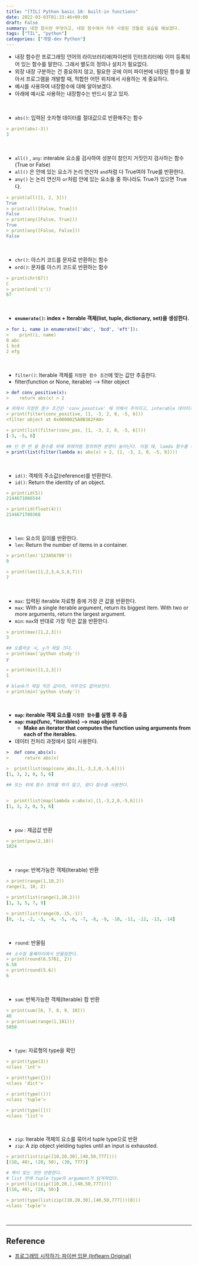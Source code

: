 ```yaml
---
title: "[TIL] Python basic 18: built-in functions"
date: 2022-03-03T01:33:46+09:00
draft: False
summary: 내장 함수란 무엇이고, 내장 함수에서 자주 사용된 것들로 실습을 해보겠다.
tags: ["TIL", "python"]
categories: ["개발-dev Python"]
---
```


- 내장 함수란 프로그래밍 언어의 라이브러리에(파이썬의 인터프리터에) 이미 등록되어 있는 함수를 말한다. 그래서 별도의 정의나 설치가 필요없다.
- 외장 내장 구분하는 건 중요하지 않고, 필요한 곳에 이미 파이썬에 내장된 함수를 찾아서 프로그램을 개발할 때, 적합한 어떤 위치에서 사용하는 게 중요하다.
- 예시를 사용하여 내장함수에 대해 알아보겠다.
- 아래에 예시로 사용하는 내장함수는 반드시 알고 있자.

<br>

- `abs()`: 입력된 숫자형 데이터를 절대값으로 반환해주는 함수

```yml
> print(abs(-3))
3
```

<br>

- `all()` , `any`: interable 요소를 검사하여 성분이 참인지 거짓인지 검사하는 함수 (True or False)
- `all()` 은 안에 있는 요소가 논리 연산자 `and`처럼 다 True여야 True를 반환한다.
- `any()` 는 논리 연산자 `or`처럼 안에 있는 요소들 중 하나라도 True가 있으면 True다.

```yml
> print(all([1, 2, 3]))
True
> print(all([False, True]))
False
> print(any([False, True]))
True
> print(any([False, False]))
False
```

<br>

- `chr()`: 아스키 코드를 문자로 반환하는 함수
- `ord()`: 문자를 아스키 코드로 반환하는 함수

```yml
> print(chr(67))
C
> print(ord('c'))
67
```

<br>

- **`enumerate()`: index + Iterable 객체(list, tuple, dictionary, set)을 생성한다.**

```yml
> for i, name in enumerate(['abc', 'bcd', 'eft']):
>    print(i, name)
0 abc
1 bcd
2 efg
```

<br>

- `filter()`: Iterable 객체를 `지정한 함수 조건`에 맞는 값만 추출한다.
- filter(function or None, iterable) --> filter object

```yml
> def conv_positive(x):
>    return abs(x) > 2

# 위에서 지정한 함수 조건은 'conv_posotive' 에 의해서 주어지고, interable 데이터가 입력된다.
> print(filter(conv_positive, [1, -3, 2, 0, -5, 6]))
<filter object at 0x0000025A0B362FA0>

> print(list(filter(conv_pos, [1, -3, 2, 0, -5, 6])))
[-3, -5, 6]

## 단 한 번 쓸 함수를 위해 위에처럼 정의하면 분량이 늘어난다. 이럴 때, lamda 함수를 사용한다.
> print(list(filter(lambda x: abs(x) > 2, [1, -3, 2, 0, -5, 6])))
```

<br>

- `id()`: 객체의 주소값(reference)를 반환한다.
- `id()`: Return the identity of an object.

```yml
> print(id(5))
2144671066544

> print(id(float(4)))
2144671700368
```

<br>

- `len`: 요소의 길이를 반환한다.
- `len`: Return the number of items in a container.

```yml
> print(len('123456789'))
9

> print(len([1,2,3,4,5,6,7]))
7
```

<br>

- `max`: 입력된 iterable 자료형 중에 가장 큰 값을 반환한다.
- `max`: With a single iterable argument, return its biggest item. With two or more arguments, return the largest argument.
- `min`: `max`와 반대로 가장 작은 값을 반환한다.

```yml
> print(max([1,2,3]))
3

## 오름차순 시, y가 제일 크다.
> print(max('python study'))
y

> print(min([1,2,3]))
1

# blank가 제일 작은 값이라, 아무것도 없어보인다.
> print(min('python study'))


```

<br>

- **`map`: iterable 객체 요소를 `지정한 함수`를 실행 후 추출**
- **`map`: map(func, \*iterables) --> map object**
  - **Make an iterator that computes the function using arguments from each of the iterables.**
- 데이터 전처리 과정에서 많이 사용한다.

```yml
>  def conv_abs(x):
>      return abs(x)

>  print(list(map(conv_abs,[1,-3,2,0,-5,6])))
[1, 3, 2, 0, 5, 6]

## 또는 위에 함수 정의를 하지 않고, 람다 함수를 사용한다.


>  print(list(map(lambda x:abs(x),[1,-3,2,0,-5,6])))
[1, 3, 2, 0, 5, 6]

```

<br>

- `pow` : 제곱값 반환

```yml
> print(pow(2,10))
1024
```

<br>

- `range`: 반복가능한 객체(Iterable) 반환

```yml
> print(range(1,10,2))
range(1, 10, 2)

> print(list(range(1,10,2)))
[1, 3, 5, 7, 9]

> print(list(range(0,-15,-1))
[0, -1, -2, -3, -4, -5, -6, -7, -8, -9, -10, -11, -12, -13, -14]

```

<br>

- `round`: 반올림

```yml
## 소수점 둘쨰자리에서 반올림한다.
> print(round(6.5781, 2))
6.58
> print(round(5.6))
6
```

<br>

- `sum`: 반복가능한 객체(Iterable) 합 반환

```yml
> print(sum([6, 7, 8, 9, 10]))
40
> print(sum(range(1,101)))
5050
```

<br>

- `type`: 자료형의 type을 확인

```yml
> print(type(3))
<class 'int'>

> print(type({}))
<class 'dict'>

> print(type(()))
<class 'tuple'>

> print(type([]))
<class 'list'>
```

<br>

- `zip`: Iterable 객체의 요소를 묶어서 tuple type으로 반환
- `zip`: A zip object yielding tuples until an input is exhausted.

```yml
> print(list(zip([10,20,30],[40,50,777])))
[(10, 40), (20, 50), (30, 777)]

# 짝이 맞는 것만 반환한다.
# list 안에 tuple type의 argument가 담겨져있다.
> print(list(zip([10,20,],[40,50,777])))
[(10, 40), (20, 50)]

> print(type(list(zip([10,20,30],[40,50,777]))[0]))
<class 'tuple'>
```

<br>

---

## Reference

- [프로그래밍 시작하기: 파이썬 입문 (Inflearn Original)](https://www.inflearn.com/course/%ED%94%84%EB%A1%9C%EA%B7%B8%EB%9E%98%EB%B0%8D-%ED%8C%8C%EC%9D%B4%EC%8D%AC-%EC%9E%85%EB%AC%B8-%EC%9D%B8%ED%94%84%EB%9F%B0-%EC%98%A4%EB%A6%AC%EC%A7%80%EB%84%90)
